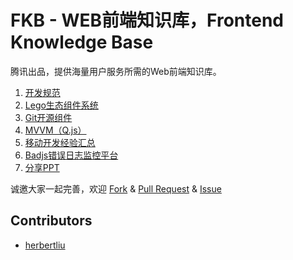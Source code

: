 # FKB - WEB前端知识库，Frontend Knowledge Base

腾讯出品，提供海量用户服务所需的Web前端知识库。

1. [开发规范](http://imweb.github.io/rule/)
2. [Lego生态组件系统](https://github.com/imweb/lego)
4. [Git开源组件](https://github.com/imweb/Components)
5. [MVVM（Q.js）](https://github.com/imweb/Q.js)
6. [移动开发经验汇总](https://github.com/imweb/mobile)
7. [Badjs错误日志监控平台](https://github.com/betterjs)
8. [分享PPT](https://github.com/imweb/ppts)

诚邀大家一起完善，欢迎 [Fork](https://github.com/imweb/FKB/fork) & [Pull Request](https://github.com/imweb/FKB/pulls) & [Issue](https://github.com/imweb/FKB/issues)

## Contributors

+	[herbertliu](https://github.com/herbertliu)


